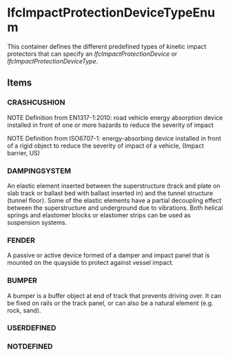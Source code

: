 # IfcImpactProtectionDeviceTypeEnum

This container defines the different predefined types of kinetic impact protectors that can specify an _IfcImpactProtectionDevice_ or _IfcImpactProtectionDeviceType_.

## Items

### CRASHCUSHION
NOTE Definition from EN1317-1:2010: road vehicle energy absorption device installed in front of one or more hazards to reduce the severity of impact

NOTE Definition from ISO6707-1: energy-absorbing device installed in front of a rigid object to reduce the severity of impact of a vehicle, (Impact barrier, US)

### DAMPINGSYSTEM
An elastic element inserted between the superstructure (track and plate on slab track or ballast bed with ballast inserted in) and the tunnel structure (tunnel floor). Some of the elastic elements have a partial decoupling effect between the superstructure and underground due to vibrations. Both helical springs and elastomer blocks or elastomer strips can be used as suspension systems.

### FENDER
A passive or active device formed of a damper and impact panel that is mounted on the quayside to protect against vessel impact.

### BUMPER
A bumper is a buffer object at end of track that prevents driving over. It can be fixed on rails or the track panel, or can also be a natural element (e.g. rock, sand).

### USERDEFINED


### NOTDEFINED

